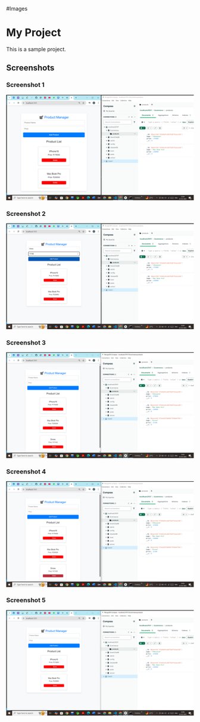 #Images

# My Project

This is a sample project.

## Screenshots

### Screenshot 1

![Screenshot 1](public/assets/SS1.png)

### Screenshot 2

![Screenshot 2](public/assets/SS2.png)

### Screenshot 3

![Screenshot 3](public/assets/SS3.png)

### Screenshot 4

![Screenshot 4](public/assets/SS4.png)

### Screenshot 5

![Screenshot 5](public/assets/SS5.png)
